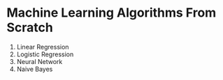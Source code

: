 # Machine Learning Algorithms From Scratch
 1. Linear Regression
 2. Logistic Regression
 3. Neural Network
 4. Naive Bayes
